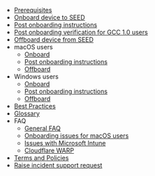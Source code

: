 * [Prerequisites](prerequisites-for-onboarding)
* [Onboard device to SEED](onboard-device-to-seed)
* [Post onboarding instructions](post-onboarding-instructions)
* [Post onboarding verification for GCC 1.0 users](seed-post-onboarding-verification-for-gcc-1.0)
* [Offboard device from SEED](offboard-device-from-seed)
* macOS users
  * [Onboard](seed-onboarding-instructions-for-macos)
  * [Post onboarding instructions](post-onboarding-instructions-for-macos)
  * [Offboard](seed-offboarding-instructions-for-macos)
* Windows users  
  * [Onboard](seed-onboarding-instructions-windows)
  * [Post onboarding instructions](post-onboarding-instructions-for-windows)
  * [Offboard](seed-offboarding-instructions-for-windows)
* [Best Practices](best-practices)
* [Glossary](term-definitions)
* FAQ
  * [General FAQ](faqs/seed-faq-general)
  * [Onboarding issues for macOS users](faqs/common-issues-while-onboarding-using-macos)
  * [Issues with Microsoft Intune](faqs/common-issues-while-enrolling-with-microsoft-endpoint-manager)
  * [Cloudflare WARP](faqs/cloudflare-warp-known-issues)
* [Terms and Policies](terms-and-policies)
* [Raise incident support request](raise-an-incident-support-request)
